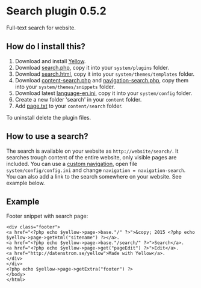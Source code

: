 Search plugin 0.5.2
===================
Full-text search for website.

How do I install this?
----------------------
1. Download and install [Yellow](https://github.com/datenstrom/yellow/).  
2. Download [search.php](search.php?raw=true), copy it into your `system/plugins` folder.  
3. Download [search.html](search.html?raw=true), copy it into your `system/themes/templates` folder.  
4. Download [content-search.php](content-search.php?raw=true) and [navigation-search.php](navigation-search.php?raw=true), copy them into your `system/themes/snippets` folder.  
5. Download latest [language-en.ini](https://github.com/datenstrom/yellow-extensions/blob/master/languages/english/language-en.ini?raw=true), copy it into your `system/config` folder.
6. Create a new folder 'search' in your `content` folder.
7. Add [page.txt](page.txt?raw=true) to your `content/search` folder.

To uninstall delete the plugin files.

How to use a search?
--------------------
The search is available on your website as `http://website/search/`. It searches trough content of the entire website, only visible pages are included. You can use a [custom navigation](https://github.com/datenstrom/yellow/wiki/Yellow-customisation#custom-navigation), open file `system/config/config.ini` and change `navigation = navigation-search`. You can also add a link to the search somewhere on your website. See example below.

Example
-------
Footer snippet with search page:

    <div class="footer">
    <a href="<?php echo $yellow->page->base."/" ?>">&copy; 2015 <?php echo $yellow->page->getHtml("sitename") ?></a>.
    <a href="<?php echo $yellow->page->base."/search/" ?>">Search</a>.
    <a href="<?php echo $yellow->page->get("pageEdit") ?>">Edit</a>.
    <a href="http://datenstrom.se/yellow">Made with Yellow</a>.
    </div>
    </div>
    <?php echo $yellow->page->getExtra("footer") ?>
    </body>
    </html>